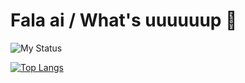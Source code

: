 # Fala ai / What's uuuuuup 👻

<img alt="My Status" src="https://github-readme-stats.vercel.app/api?username=Marceggl&hide=prs&show_icons=true&theme=transparent"/>

[![Top Langs](https://github-readme-stats.vercel.app/api/top-langs/?username=Marceggl)](https://github.com/Marceggl/github-readme-stats)

